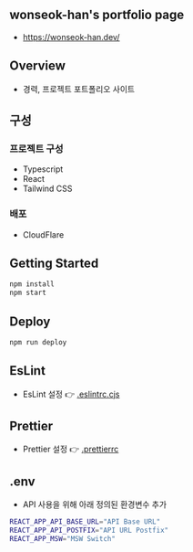 ## wonseok-han's portfolio page

* https://wonseok-han.dev/


## Overview

* 경력, 프로젝트 포트폴리오 사이트

## 구성

### 프로젝트 구성

* Typescript
* React
* Tailwind CSS


### 배포

* CloudFlare


## Getting Started

```bash
npm install
npm start
```

## Deploy

```bash
npm run deploy
```

## EsLint

* EsLint 설정 👉 [.eslintrc.cjs](./.eslintrc.js)

## Prettier

* Prettier 설정 👉 [.prettierrc](./.prettierrc.js)

## .env

* API 사용을 위해 아래 정의된 환경변수 추가

```bash
REACT_APP_API_BASE_URL="API Base URL"
REACT_APP_API_POSTFIX="API URL Postfix"
REACT_APP_MSW="MSW Switch"
```
